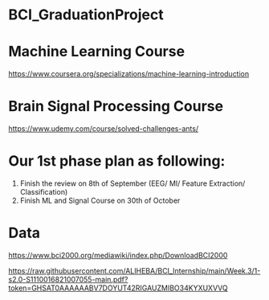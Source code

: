 # BCI_GraduationProject
# Machine Learning Course 
https://www.coursera.org/specializations/machine-learning-introduction

# Brain Signal Processing Course
https://www.udemy.com/course/solved-challenges-ants/

# Our 1st phase plan as following:
1. Finish the review on 8th of September (EEG/ MI/ Feature Extraction/ Classification)
2. Finish ML and Signal Course on 30th of October 


# Data
https://www.bci2000.org/mediawiki/index.php/DownloadBCI2000


https://raw.githubusercontent.com/ALIHEBA/BCI_Internship/main/Week.3/1-s2.0-S1110016821007055-main.pdf?token=GHSAT0AAAAAABV7DOYUT42RIGAUZMIBO34KYXUXVVQ
